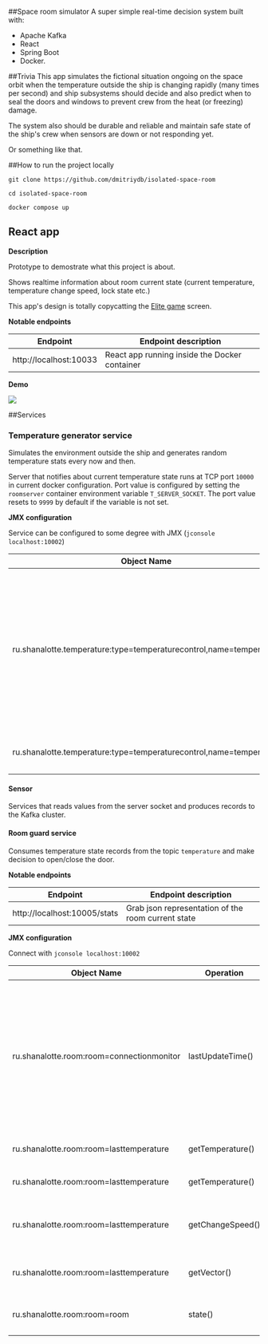 ##Space room simulator
A super simple real-time decision system built with:
- Apache Kafka
- React
- Spring Boot
- Docker.

##Trivia
This app simulates the fictional situation ongoing on the space orbit when the temperature outside the ship is changing rapidly (many times per second) and ship subsystems should decide and also predict when to seal the doors and windows to prevent crew from the heat (or freezing) damage.

The system also should be durable and reliable and maintain safe state of the ship's crew when sensors are down or not responding yet.

Or something like that.

##How to run the project locally

`git clone https://github.com/dmitriydb/isolated-space-room`

`cd isolated-space-room`

`docker compose up`

## React app

**Description**

Prototype to demostrate what this project is about.

Shows realtime information about room current state (current temperature, temperature change speed, lock state etc.)

This app's design is totally copycatting the [Elite game](https://en.wikipedia.org/wiki/Elite_(video_game)) screen.

**Notable endpoints**

|Endpoint | Endpoint description|
|--------|-------|
|http://localhost:10033| React app running inside the Docker container

**Demo**

![](https://files.catbox.moe/6gqn9f.gif)


##Services
### Temperature generator service
Simulates the environment outside the ship and generates random temperature stats every now and then.

Server that notifies about current temperature state runs at TCP port `10000` in current docker configuration. Port value is configured by setting the `roomserver` container environment variable `T_SERVER_SOCKET`. The port value resets to `9999` by default if the variable is not set.

**JMX configuration**

Service can be configured to some degree with JMX (`jconsole localhost:10002`)

|Object Name   |Operation|Description |
|--------|-----|--------|
|ru.shanalotte.temperature:type=temperaturecontrol,name=temperature|setCurrentTemperature|Overwrites current temperature with custom value. Generator still try to reach previous temperature goal so the temperature change vector won't change. 
|ru.shanalotte.temperature:type=temperaturecontrol,name=temperature|getCurrentTemperature|Grab current temperature value

#### Sensor
Services that reads values from the server socket and produces records to the Kafka cluster.

#### Room guard service
Consumes temperature state records from the topic `temperature` and make decision to open/close the door.

**Notable endpoints**

|Endpoint | Endpoint description|
|--------|-------|
|http://localhost:10005/stats| Grab json representation of the room current state

**JMX configuration**

Connect with `jconsole localhost:10002`

|Object Name   |Operation|Description |
|--------|-----|--------|
|ru.shanalotte.room:room=connectionmonitor|lastUpdateTime()|Stores the last update timestamp. The room guard service is automatically closes the room after small timeout when messages from sensors are stopping to flow|
|ru.shanalotte.room:room=lasttemperature|getTemperature()|Get last read temperature from sensors|
|ru.shanalotte.room:room=lasttemperature|getTemperature()|Get last read temperature from sensors|
|ru.shanalotte.room:room=lasttemperature|getChangeSpeed()|Get last read temperature change speed from sensors|
|ru.shanalotte.room:room=lasttemperature|getVector()|Get last read temperature vector from sensors|
|ru.shanalotte.room:room=room|state()|Know if room is currently `closed` or `open`|
